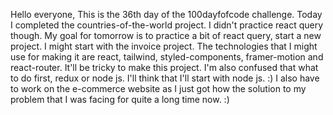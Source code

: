 Hello everyone,
This is the 36th day of the 100dayfofcode challenge. Today I completed the countries-of-the-world project. I didn't practice react query though.
My goal for tomorrow is to practice a bit of react query, start a new project. I might start with the invoice project. The technologies that I might use for making it are react, tailwind, styled-components, framer-motion and react-router. It'll be tricky to make this project. I'm also confused that what to do first, redux or node js.
I'll think that I'll start with node js. :) I also have to work on the e-commerce website as I just got how the solution to my problem that I was facing for quite a long time now. :)